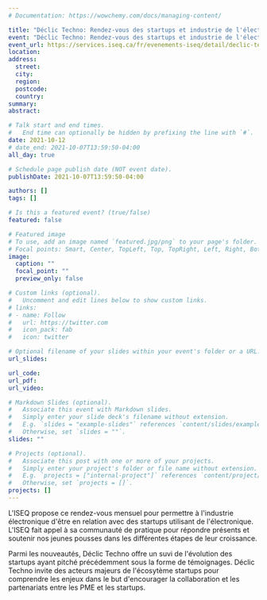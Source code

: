 ```yaml
---
# Documentation: https://wowchemy.com/docs/managing-content/

title: "Déclic Techno: Rendez-vous des startups et industrie de l'électronique"
event: "Déclic Techno: Rendez-vous des startups et industrie de l'électronique"
event_url: https://services.iseq.ca/fr/evenements-iseq/detail/declic-techno-rendez-vous-des-startups-et-industrie-de-lelectronique/25505
location:
address:
  street:
  city:
  region:
  postcode:
  country:
summary:
abstract:

# Talk start and end times.
#   End time can optionally be hidden by prefixing the line with `#`.
date: 2021-10-12
# date_end: 2021-10-07T13:59:50-04:00
all_day: true

# Schedule page publish date (NOT event date).
publishDate: 2021-10-07T13:59:50-04:00

authors: []
tags: []

# Is this a featured event? (true/false)
featured: false

# Featured image
# To use, add an image named `featured.jpg/png` to your page's folder.
# Focal points: Smart, Center, TopLeft, Top, TopRight, Left, Right, BottomLeft, Bottom, BottomRight.
image:
  caption: ""
  focal_point: ""
  preview_only: false

# Custom links (optional).
#   Uncomment and edit lines below to show custom links.
# links:
# - name: Follow
#   url: https://twitter.com
#   icon_pack: fab
#   icon: twitter

# Optional filename of your slides within your event's folder or a URL.
url_slides:

url_code:
url_pdf:
url_video:

# Markdown Slides (optional).
#   Associate this event with Markdown slides.
#   Simply enter your slide deck's filename without extension.
#   E.g. `slides = "example-slides"` references `content/slides/example-slides.md`.
#   Otherwise, set `slides = ""`.
slides: ""

# Projects (optional).
#   Associate this post with one or more of your projects.
#   Simply enter your project's folder or file name without extension.
#   E.g. `projects = ["internal-project"]` references `content/project/deep-learning/index.md`.
#   Otherwise, set `projects = []`.
projects: []
---
```


L'ISEQ propose ce rendez-vous mensuel pour permettre à l'industrie électronique d'être en relation avec des startups utilisant de l'électronique. L'ISEQ fait appel à sa communauté de pratique pour répondre présents et soutenir nos jeunes pousses dans les différentes étapes de leur croissance.

Parmi les nouveautés, Déclic Techno offre un suvi de l'évolution des startups ayant pitché précédemment sous la forme de témoignages. Déclic Techno invite des acteurs majeurs de l'écosytème startups pour comprendre les enjeux dans le but d'encourager la collaboration et les partenariats entre les PME et les startups.
